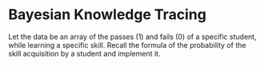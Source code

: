 # Bayesian Knowledge Tracing

Let the data be an array of the passes (1) and fails (0) of a specific student, while learning a specific skill. 
Recall the formula of the probability of the skill acquisition by a student and implement it.